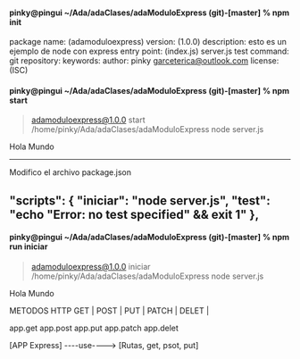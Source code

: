 #### pinky@pingui ~/Ada/adaClases/adaModuloExpress (git)-[master] % npm init

package name: (adamoduloexpress) 
version: (1.0.0) 
description: esto es un ejemplo de node con express
entry point: (index.js) server.js
test command: 
git repository: 
keywords: 
author: pinky <garceterica@outlook.com>
license: (ISC) 


#### pinky@pingui ~/Ada/adaClases/adaModuloExpress (git)-[master] % npm start

> adamoduloexpress@1.0.0 start /home/pinky/Ada/adaClases/adaModuloExpress
> node server.js

Hola Mundo

-----------------------------------------------------------
Modifico el archivo package.json

"scripts": {
    "iniciar": "node server.js",
    "test": "echo \"Error: no test specified\" && exit 1"
  },
-----------------------------------------------------------


#### pinky@pingui ~/Ada/adaClases/adaModuloExpress (git)-[master] % npm run iniciar

> adamoduloexpress@1.0.0 iniciar /home/pinky/Ada/adaClases/adaModuloExpress
> node server.js

Hola Mundo


METODOS HTTP
  GET | POST | PUT | PATCH | DELET |

app.get
app.post
app.put
app.patch
app.delet

[APP Express] ----use----> [Rutas, get, psot, put]


